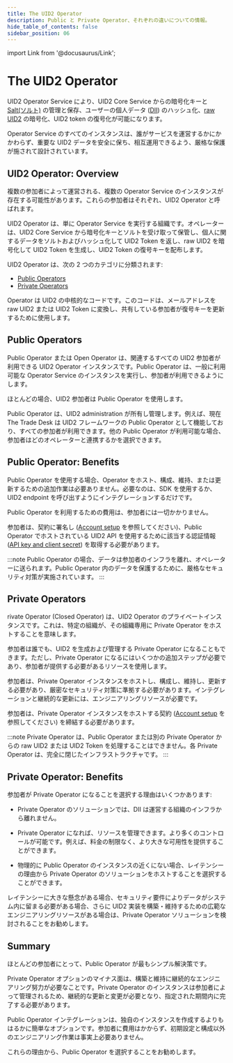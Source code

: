 ```yaml
---
title: The UID2 Operator
description: Public と Private Operator、それぞれの違いについての情報。
hide_table_of_contents: false
sidebar_position: 06
---
```


import Link from '@docusaurus/Link';

# The UID2 Operator

UID2 Operator Service により、UID2 Core Service からの暗号化キーと [Salt(ソルト)](../ref-info/glossary-uid.md#gl-salt) の管理と保存、ユーザーの個人データ ([DII](../ref-info/glossary-uid.md#gl-dii)) のハッシュ化、[raw UID2](../ref-info/glossary-uid.md#gl-raw-uid2) の暗号化、<Link href="../ref-info/glossary-uid#gl-uid2-token">UID2 token</Link> の復号化が可能になります。

Operator Service のすべてのインスタンスは、誰がサービスを運営するかにかかわらず、重要な UID2 データを安全に保ち、相互運用できるよう、厳格な保護が施されて設計されています。

## UID2 Operator: Overview

複数の参加者によって運営される、複数の Operator Service のインスタンスが存在する可能性があります。これらの参加者はそれぞれ、UID2 Operator と呼ばれます。

UID2 Operator は、単に Operator Service を実行する組織です。オペレーターは、UID2 Core Service から暗号化キーとソルトを受け取って保管し、個人に関するデータをソルトおよびハッシュ化して UID2 Token を返し、raw UID2 を暗号化して UID2 Token を生成し、UID2 Token の復号キーを配布します。

UID2 Operator は、次の 2 つのカテゴリに分類されます:

- [Public Operators](#public-operators)
- [Private Operators](#private-operators)

Operator は UID2 の中核的なコードです。このコードは、メールアドレスを raw UID2 または UID2 Token に変換し、共有している参加者が復号キーを更新するために使用します。

## Public Operators

Public Operator または Open Operator は、関連するすべての UID2 参加者が利用できる UID2 Operator インスタンスです。Public Operator は、一般に利用可能な Operator Service のインスタンスを実行し、参加者が利用できるようにします。

ほとんどの場合、UID2 参加者は Public Operator を使用します。

Public Operator は、UID2 administration が所有し管理します。例えば、現在 The Trade Desk は UID2 フレームワークの Public Operator として機能しており、すべての参加者が利用できます。他の Public Operator が利用可能な場合、参加者はどのオペレーターと連携するかを選択できます。

## Public Operator: Benefits

Public Operator を使用する場合、Operator をホスト、構成、維持、または更新するための追加作業は必要ありません。必要なのは、SDK を使用するか、UID2 endpoint を呼び出すようにインテグレーションするだけです。

Public Operator を利用するための費用は、参加者には一切かかりません。

参加者は、契約に署名し ([Account setup](../getting-started/gs-account-setup.md) を参照してください)、Public Operator でホストされている UID2 API を使用するために該当する認証情報 ([API key and client secret](../getting-started/gs-credentials.md#api-key-and-client-secret)) を取得する必要があります。

:::note
Public Operator の場合、データは参加者のインフラを離れ、オペレーターに送られます。Public Operator 内のデータを保護するために、厳格なセキュリティ対策が実施されています。
:::

##  Private Operators

rivate Operator (Closed Operator) は、UID2 Operator のプライベートインスタンスです。これは、特定の組織が、その組織専用に Private Operator をホストすることを意味します。

参加者は誰でも、UID2 を生成および管理する Private Operator になることもできます。ただし、Private Operator になるにはいくつかの追加ステップが必要であり、参加者が提供する必要があるリソースを使用します。

参加者は、Private Operator インスタンスをホストし、構成し、維持し、更新する必要があり、厳密なセキュリティ対策に準拠する必要があります。インテグレーションと継続的な更新には、エンジニアリングリソースが必要です。

参加者は、Private Operator インスタンスをホストする契約 ([Account setup](../getting-started/gs-account-setup.md) を参照してください) を締結する必要があります。

:::note
Private Operator は、Public Operator または別の Private Operator からの raw UID2 または UID2 Token を処理することはできません。各 Private Operator は、完全に閉じたインフラストラクチャです。
:::

## Private Operator: Benefits

参加者が Private Operator になることを選択する理由はいくつかあります:

- Private Operator のソリューションでは、DII は運営する組織のインフラから離れません。

- Private Operator になれば、リソースを管理できます。より多くのコントロールが可能です。例えば、料金の制限なく、より大きな可用性を提供することができます。

- 物理的に Public Operator のインスタンスの近くにない場合、レイテンシーの理由から Private Operator のソリューションをホストすることを選択することができます。

レイテンシーに大きな懸念がある場合、セキュリティ要件によりデータがシステム内に留まる必要がある場合、さらに UID2 実装を構築・維持するための広範なエンジニアリングリソースがある場合は、Private Operator ソリューションを検討されることをお勧めします。

## Summary

ほとんどの参加者にとって、Public Operator が最もシンプル解決策です。

Private Operator オプションのマイナス面は、構築と維持に継続的なエンジニアリング努力が必要なことです。Private Operator のインスタンスは参加者によって管理されるため、継続的な更新と変更が必要となり、指定された期間内に完了する必要があります。

Public Operator インテグレーションは、独自のインスタンスを作成するよりもはるかに簡単なオプションです。参加者に費用はかからず、初期設定と構成以外のエンジニアリング作業は事実上必要ありません。

これらの理由から、Public Operator を選択することをお勧めします。
